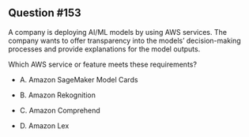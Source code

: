## Question #153

 A company is deploying AI/ML models by using AWS services. The company wants to offer transparency into the models’ decision-making processes and provide explanations for the model outputs.

Which AWS service or feature meets these requirements?

- A. Amazon SageMaker Model Cards

- B. Amazon Rekognition

- C. Amazon Comprehend

- D. Amazon Lex